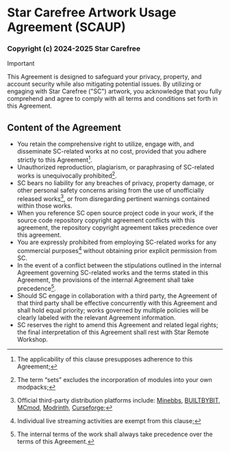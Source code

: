 # Star Carefree Artwork Usage Agreement (SCAUP)

### Copyright (c) 2024-2025 Star Carefree

> [!IMPORTANT]  
> This Agreement is designed to safeguard your privacy, property, and account security while also mitigating potential issues. By utilizing or engaging with Star Carefree ("SC") artwork, you acknowledge that you fully comprehend and agree to comply with all terms and conditions set forth in this Agreement.

## Content of the Agreement

- You retain the comprehensive right to utilize, engage with, and disseminate SC-related works at no cost, provided that you adhere strictly to this Agreement[^1].
- Unauthorized reproduction, plagiarism, or paraphrasing of SC-related works is unequivocally prohibited[^2].
- SC bears no liability for any breaches of privacy, property damage, or other personal safety concerns arising from the use of unofficially released works[^3], or from disregarding pertinent warnings contained within those works.
- When you reference SC open source project code in your work, if the source code repository copyright agreement conflicts with this agreement, the repository copyright agreement takes precedence over this agreement.
- You are expressly prohibited from employing SC-related works for any commercial purposes[^4] without obtaining prior explicit permission from SC.
- In the event of a conflict between the stipulations outlined in the internal Agreement governing SC-related works and the terms stated in this Agreement, the provisions of the internal Agreement shall take precedence[^5].
- Should SC engage in collaboration with a third party, the Agreement of that third party shall be effective concurrently with this Agreement and shall hold equal priority; works governed by multiple policies will be clearly labeled with the relevant Agreement information.
- SC reserves the right to amend this Agreement and related legal rights; the final interpretation of this Agreement shall rest with Star Remote Workshop.

[^1]: The applicability of this clause presupposes adherence to this Agreement;  
[^2]: The term “sets” excludes the incorporation of modules into your own modpacks;  
[^3]: Official third-party distribution platforms include: [Minebbs](https://www.minebbs.com/members/51515/), [BUILTBYBIT](https://builtbybit.com/creators/theflarestar.382392), [MCmod](https://www.mcmod.cn/author/32789.html), [Modrinth](https://modrinth.com/organization/star-carefree), [Curseforge](https://www.curseforge.com/members/theflarestar/projects);  
[^4]: Individual live streaming activities are exempt from this clause;  
[^5]: The internal terms of the work shall always take precedence over the terms of this Agreement.
